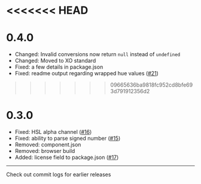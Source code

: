 <<<<<<< HEAD
=======
# 0.4.0

- Changed: Invalid conversions now return `null` instead of `undefined`
- Changed: Moved to XO standard
- Fixed: a few details in package.json
- Fixed: readme output regarding wrapped hue values ([#21](https://github.com/MoOx/color-string/pull/21))

>>>>>>> 09665636ba9818fc952cd8bfe693d791912356d2
# 0.3.0

- Fixed: HSL alpha channel ([#16](https://github.com/harthur/color-string/pull/16))
- Fixed: ability to parse signed number ([#15](https://github.com/harthur/color-string/pull/15))
- Removed: component.json
- Removed: browser build
- Added: license field to package.json ([#17](https://github.com/harthur/color-string/pull/17))

---

Check out commit logs for earlier releases
